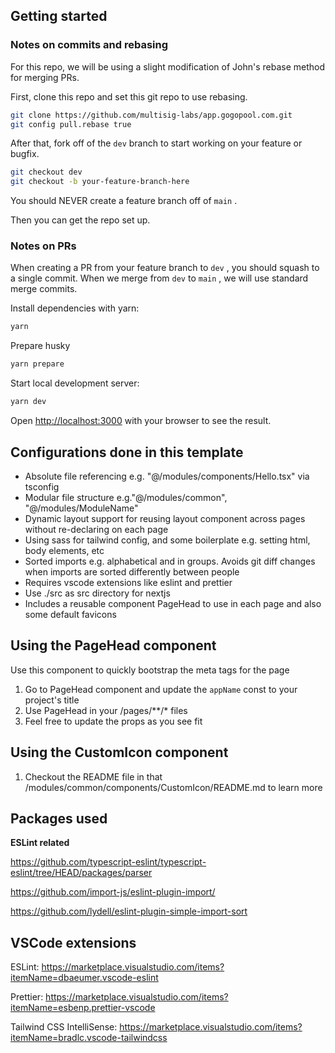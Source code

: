 ## Getting started

### Notes on commits and rebasing

For this repo, we will be using a slight modification of John's rebase method for merging PRs. 

First, clone this repo and set this git repo to use rebasing.

```bash
git clone https://github.com/multisig-labs/app.gogopool.com.git
git config pull.rebase true
```

After that, fork off of the `dev` branch to start working on your feature or bugfix.

```bash
git checkout dev
git checkout -b your-feature-branch-here
```

You should NEVER create a feature branch off of `main` .

Then you can get the repo set up.

### Notes on PRs

When creating a PR from your feature branch to `dev` , you should squash to a single commit. When we merge from `dev` to `main` , we will use standard merge commits.

Install dependencies with yarn:

```bash
yarn
```

Prepare husky

```bash
yarn prepare
```

Start local development server:

```bash
yarn dev
```

Open [http://localhost:3000](http://localhost:3000) with your browser to see the result.

## Configurations done in this template 

* Absolute file referencing e.g. "@/modules/components/Hello.tsx" via tsconfig
* Modular file structure e.g."@/modules/common", "@/modules/ModuleName"
* Dynamic layout support for reusing layout component across pages without re-declaring on each page
* Using sass for tailwind config, and some boilerplate e.g. setting html, body elements, etc
* Sorted imports e.g. alphabetical and in groups. Avoids git diff changes when imports are sorted differently between people
* Requires vscode extensions like eslint and prettier
* Use ./src as src directory for nextjs 
* Includes a <meta> reusable component PageHead to use in each page and also some default favicons 

## Using the PageHead component

Use this component to quickly bootstrap the meta tags for the page
1. Go to PageHead component and update the `appName` const to your project's title
2. Use PageHead in your /pages/**/* files
3. Feel free to update the props as you see fit

## Using the CustomIcon component

1. Checkout the README file in that /modules/common/components/CustomIcon/README.md to learn more

## Packages used

**ESLint related**

https://github.com/typescript-eslint/typescript-eslint/tree/HEAD/packages/parser

https://github.com/import-js/eslint-plugin-import/

https://github.com/lydell/eslint-plugin-simple-import-sort

## VSCode extensions

ESLint: https://marketplace.visualstudio.com/items?itemName=dbaeumer.vscode-eslint

Prettier: https://marketplace.visualstudio.com/items?itemName=esbenp.prettier-vscode

Tailwind CSS IntelliSense: https://marketplace.visualstudio.com/items?itemName=bradlc.vscode-tailwindcss
